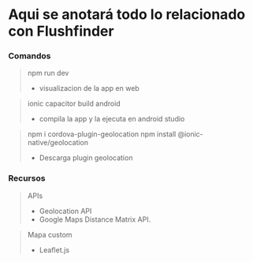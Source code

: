 # Aqui se anotará todo lo relacionado con Flushfinder <br/>

### Comandos
>npm run dev <br/>
> - visualizacion de la app en web

> ionic capacitor build android <br/>
> - compila la app y la ejecuta en android studio

> npm i cordova-plugin-geolocation
> npm install @ionic-native/geolocation
> - Descarga plugin geolocation


### Recursos
> APIs
> + Geolocation API
> + Google Maps Distance Matrix API.

> Mapa custom
> + Leaflet.js
